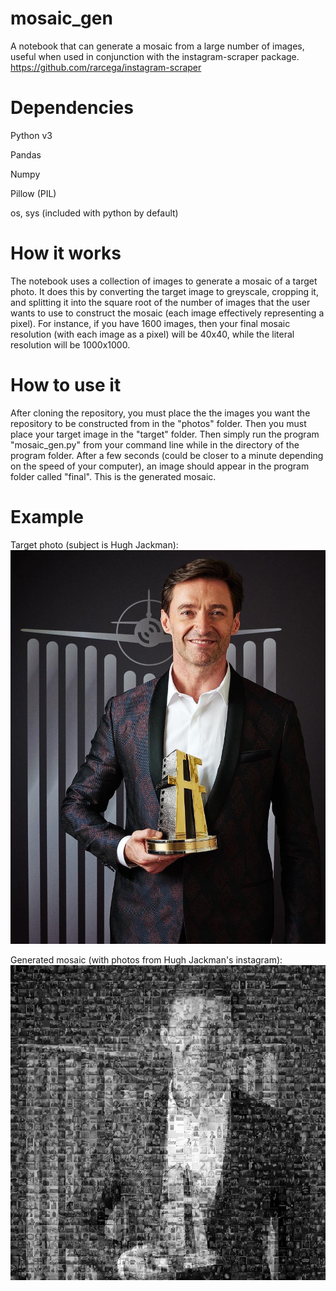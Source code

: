# mosaic_gen
A notebook that can generate a mosaic from a large number of images, useful when used in conjunction with the instagram-scraper package.
https://github.com/rarcega/instagram-scraper

# Dependencies
Python v3

Pandas

Numpy

Pillow (PIL)

os, sys (included with python by default)


# How it works
The notebook uses a collection of images to generate a mosaic of a target photo. It does this by converting the target image to greyscale, cropping it, and splitting it into the square root of the number of images that the user wants to use to construct the mosaic (each image effectively representing a pixel). For instance, if you have 1600 images, then your final mosaic resolution (with each image as a pixel) will be 40x40, while the literal resolution will be 1000x1000.

# How to use it
After cloning the repository, you must place the the images you want the repository to be constructed from in the "photos" folder. Then you must place your target image in the "target" folder. Then simply run the program "mosaic_gen.py" from your command line while in the directory of the program folder. After a few seconds (could be closer to a minute depending on the speed of your computer), an image should appear in the program folder called "final". This is the generated mosaic.

# Example
Target photo (subject is Hugh Jackman):
![alt text](https://raw.githubusercontent.com/harttraveller/mosaic_gen/master/target.jpg)

Generated mosaic (with photos from Hugh Jackman's instagram):
![alt text](https://raw.githubusercontent.com/harttraveller/mosaic_gen/master/final.png)


